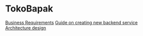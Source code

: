 # TokoBapak

[Business Requirements](./BUSINESS_REQUIREMENTS.md)
[Guide on creating new backend service](./NEW_SERVICE.md)
[Architecture design](./ARCHITECTURE.md)